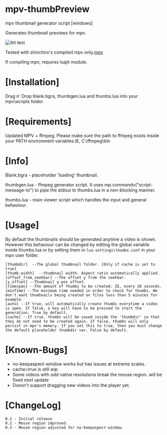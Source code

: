 # mpv-thumbPreview
mpv thumbnail generator script [windows]

Generates thumbnail previews for mpv.

![Alt text](https://i.imgur.com/SGxtLps.png "Screenshot")

Tested with shinchiro's compiled mpv only.[mpv](https://sourceforge.net/projects/mpv-player-windows/files/64bit/)

If compiling mpv, requires luajit module.

# [Installation]
Drag n' Drop blank.bgra, thumbgen.lua and thumbs.lua into your mpv\scripts folder.

# [Requirements]
Updated MPV + ffmpeg.
Please make sure the path to ffmpeg exists inside your PATH environment variables.IE, C:\ffmpeg\bin

# [Info]
Blank.bgra - placeholder 'loading' thumbnail.

thumbgen.lua - ffmpeg generator script. It uses mp.commandv("script-message-to") to pipe the stdout to thumbs.lua in a non-blocking manner.

thumbs.lua - main viewer script which handles the input and general behaviour.

# [Usage]

By default the thumbnails should be generated anytime a video is shown. However this behaviour can be changed by editing the global variable inside thumbs.lua or by setting them in `lua-settings\thumbs.conf` in your mpv user folder.

	[thumbdir]  --The global thumbnail folder. [Only if cache is set to true]
	[thumb_width]  --thumbnail width. Aspect ratio automatically applied.
	[offset_from_seekbar] --The offset y from the seekbar.
	[y_offset] --Thumbnail y-pos offset.
	[timespan] --The amount of thumbs to be created. IE, every 20 seconds.
	[minTime] --The minimum time needed in order to check for thumbs. We don't want thumbnails being created on files less than 5 minutes for example.
	[auto] --If true, will automatically create thumbs everytime a video is open. If false, a key will have to be pressed to start the generation. True by default.
	[cache] --If true, thumbs will be saved inside the 'thumbdir' so that they do not need to be created again. If false, thumbs will only persist in mpv's memory. If you set this to true, then you must change the default placeholder thumbdir var. False by default.
  

# [Known-Bugs]
- no-keepaspect-window works but has issues at extreme scales.
- cache=true is still wip
- Some videos with odd native resolutions break the mouse region. will be fixed next update
- Doesn't support dragging new videos into the player yet.

# [ChangeLog]
	0.1 - Initial release
	0.2 - Mouse region improved.
	0.3 - Mouse region adjusted for no-keepaspect-window.
 

